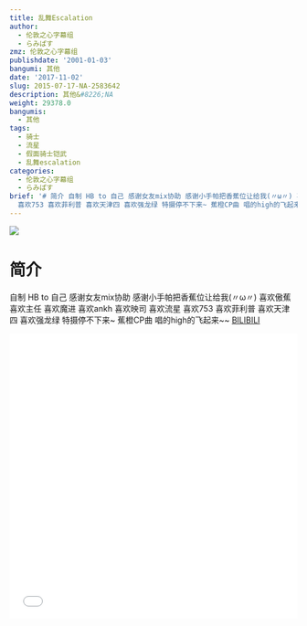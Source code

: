 ```yaml
---
title: 乱舞Escalation
author:
  - 伦敦之心字幕组
  - らみぱす
zmz: 伦敦之心字幕组
publishdate: '2001-01-03'
bangumi: 其他
date: '2017-11-02'
slug: 2015-07-17-NA-2583642
description: 其他&#8226;NA
weight: 29378.0
bangumis:
  - 其他
tags:
  - 骑士
  - 流星
  - 假面骑士铠武
  - 乱舞escalation
categories:
  - 伦敦之心字幕组
  - らみぱす
brief: '# 简介 自制 HB to 自己 感谢女友mix协助 感谢小手帕把香蕉位让给我(〃ω〃) 喜欢傲蕉 喜欢主任 喜欢魔进 喜欢ankh 喜欢映司 喜欢流星
  喜欢753 喜欢菲利普 喜欢天津四 喜欢强龙绿 特摄停不下来~ 蕉橙CP曲 唱的high的飞起来~~'
---
```

![](https://i.imgur.com/cBMnmaK.png)
# 简介  
自制 HB to 自己  感谢女友mix协助 感谢小手帕把香蕉位让给我(〃ω〃)  喜欢傲蕉 喜欢主任 喜欢魔进 喜欢ankh 喜欢映司 喜欢流星 喜欢753 喜欢菲利普 喜欢天津四 喜欢强龙绿 特摄停不下来~   蕉橙CP曲 唱的high的飞起来~~ 
  [BILIBILI](https://www.bilibili.com/video/av2583642/)

<div class="vcontainer">  <iframe class='video' src="//www.bilibili.com/blackboard/player.html?aid=2583642" width="100%" height="500" frameborder="0" allowfullscreen="allowfullscreen"></iframe></div>
